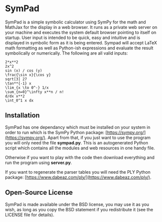 # SymPad

SymPad is a simple symbolic calculator using SymPy for the math and MathJax for the display in a web browser. It runs as a private web server on your machine and executes the system default browser pointing to itself on startup.
User input is intended to be quick, easy and intuitive and is displayed in symbolic form as it is being entered.
Sympad will accept LaTeX math formatting as well as Python-ish expressions and evaluate the result symbolically or numerically. The following are all valid inputs:
```
2*x**2
2x^2
sin (x) / cos (y)
\frac{\sin x}{\cos y}
sqrt[3] 27
\tan**{-1} x
\lim_{x \to 0^-} 1/x
\sum_{n=0}^\infty x**n / n!
d/dx x**2
\int_0^1 x dx
```

## Installation

SymPad has one dependancy which must be installed on your system in order to run which is the SymPy Python package: [https://sympy.org/](https://sympy.org/).
Apart from that, if you just want to use the program you will only need the file **sympad.py**. This is an autogenerated Python script which contains all the modules and web resources in one handy file.

Otherwise if you want to play with the code then download everything and run the program using **server.py**.

If you want to regenerate the parser tables you will need the PLY Python package: [https://www.dabeaz.com/ply/](https://www.dabeaz.com/ply/).

## Open-Source License

SymPad is made available under the BSD license, you may use it as you wish, as long as you copy the BSD statement if you redistribute it (see the LICENSE file for details).
